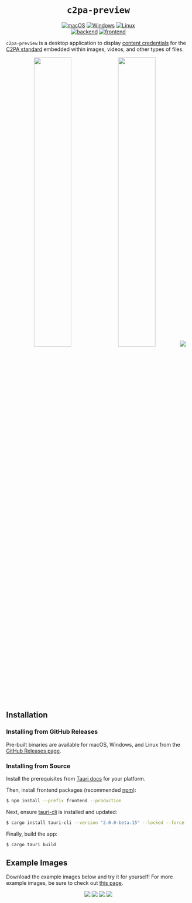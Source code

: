 <div align="center">
  <h1><code>c2pa-preview</code></h1>
  <p>
    <a href="https://github.com/ok-nick/c2pa-preview/releases"><img src="https://img.shields.io/badge/-macOS-black?style=flat-square&logo=apple&log" alt="macOS" /></a>
    <a href="https://github.com/ok-nick/c2pa-preview/releases"><img src="https://img.shields.io/badge/-Windows-blue?style=flat-square&logo=windows&logoColor=white" alt="Windows" /></a>
    <a href="https://github.com/ok-nick/c2pa-preview/releases"><img src="https://img.shields.io/badge/-Linux-yellow?style=flat-square&logo=linux&logoColor=white" alt="Linux" /></a>
    <br>
    <a href="https://github.com/ok-nick/c2pa-preview/actions/workflows/check-backend.yml"><img src="https://github.com/ok-nick/c2pa-preview/actions/workflows/check-backend.yml/badge.svg" alt="backend" /></a>
    <a href="https://github.com/ok-nick/c2pa-preview/actions/workflows/check-frontend.yml"><img src="https://github.com/ok-nick/c2pa-preview/actions/workflows/check-frontend.yml/badge.svg" alt="frontend" /></a>
  </p>
</div>

`c2pa-preview` is a desktop application to display [content credentials](https://contentcredentials.org) for the [C2PA standard](https://c2pa.org) embedded within images, videos, and other types of files. 

<div align="center">
  <img src="./assets/screenshots/preview.png" width="45%">
  <img src="./assets/screenshots/home.png" width="45%">
  <img src="./assets/screenshots/finder.png">
</div>

## Installation
### Installing from GitHub Releases
Pre-built binaries are available for macOS, Windows, and Linux from the [GitHub Releases page](https://github.com/ok-nick/c2pa-preview/releases).

### Installing from Source
Install the prerequisites from [Tauri docs](https://v2.tauri.app/start/prerequisites/) for your platform.

Then, install frontend packages (recommended [npm](https://www.npmjs.com)):
```bash
$ npm install --prefix frontend --production
```

Next, ensure [tauri-cli](https://crates.io/crates/tauri-cli) is installed and updated:
```bash
$ cargo install tauri-cli --version "2.0.0-beta.15" --locked --force
```

Finally, build the app:
```bash
$ cargo tauri build
```

## Example Images
Download the example images below and try it for yourself! For more example images, be sure to check out [this page](https://c2pa.org/public-testfiles/image/).

<div align="center">
    <img src="./assets/examples/example1.jpg" style="max-height: 230px;">
    <img src="./assets/examples/example3.jpg" style="max-height: 230px;">
    <img src="./assets/examples/example2.jpg" style="max-height: 230px;">
    <img src="./assets/examples/example4.jpg" style="max-height: 230px;">
</div>
